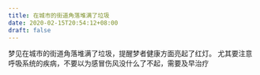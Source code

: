 ```yaml
---
title: 在城市的街道角落堆满了垃圾
date: 2020-02-15T20:54:12+08:00
draft: false
---
```


梦见在城市的街道角落堆满了垃圾，提醒梦者健康方面亮起了红灯。
尤其要注意呼吸系统的疾病，不要以为感冒伤风没什么了不起，需要及早治疗
